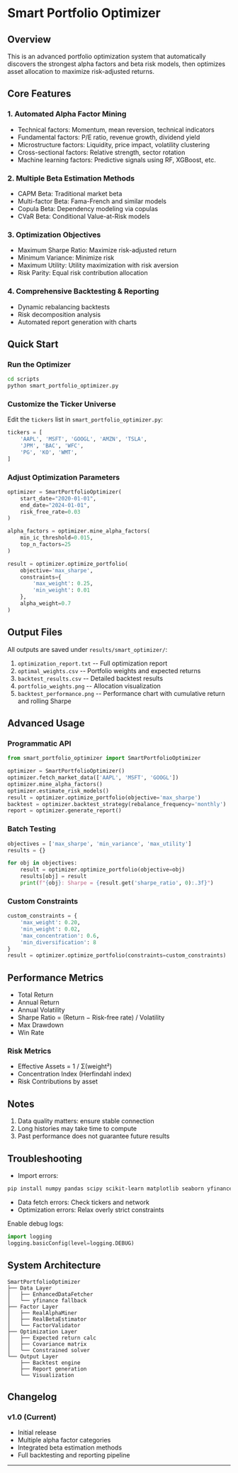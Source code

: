 # Smart Portfolio Optimizer

## Overview

This is an advanced portfolio optimization system that automatically
discovers the strongest alpha factors and beta risk models, then
optimizes asset allocation to maximize risk-adjusted returns.

## Core Features

### 1. Automated Alpha Factor Mining

-   Technical factors: Momentum, mean reversion, technical indicators
-   Fundamental factors: P/E ratio, revenue growth, dividend yield
-   Microstructure factors: Liquidity, price impact, volatility
    clustering
-   Cross-sectional factors: Relative strength, sector rotation
-   Machine learning factors: Predictive signals using RF, XGBoost, etc.

### 2. Multiple Beta Estimation Methods

-   CAPM Beta: Traditional market beta
-   Multi-factor Beta: Fama-French and similar models
-   Copula Beta: Dependency modeling via copulas
-   CVaR Beta: Conditional Value-at-Risk models

### 3. Optimization Objectives

-   Maximum Sharpe Ratio: Maximize risk-adjusted return
-   Minimum Variance: Minimize risk
-   Maximum Utility: Utility maximization with risk aversion
-   Risk Parity: Equal risk contribution allocation

### 4. Comprehensive Backtesting & Reporting

-   Dynamic rebalancing backtests
-   Risk decomposition analysis
-   Automated report generation with charts

## Quick Start

### Run the Optimizer

``` bash
cd scripts
python smart_portfolio_optimizer.py
```

### Customize the Ticker Universe

Edit the `tickers` list in `smart_portfolio_optimizer.py`:

``` python
tickers = [
    'AAPL', 'MSFT', 'GOOGL', 'AMZN', 'TSLA',
    'JPM', 'BAC', 'WFC',
    'PG', 'KO', 'WMT',
]
```

### Adjust Optimization Parameters

``` python
optimizer = SmartPortfolioOptimizer(
    start_date="2020-01-01",
    end_date="2024-01-01",
    risk_free_rate=0.03
)

alpha_factors = optimizer.mine_alpha_factors(
    min_ic_threshold=0.015,
    top_n_factors=25
)

result = optimizer.optimize_portfolio(
    objective='max_sharpe',
    constraints={
        'max_weight': 0.25,
        'min_weight': 0.01
    },
    alpha_weight=0.7
)
```

## Output Files

All outputs are saved under `results/smart_optimizer/`:

1.  `optimization_report.txt` -- Full optimization report
2.  `optimal_weights.csv` -- Portfolio weights and expected returns
3.  `backtest_results.csv` -- Detailed backtest results
4.  `portfolio_weights.png` -- Allocation visualization
5.  `backtest_performance.png` -- Performance chart with cumulative
    return and rolling Sharpe

## Advanced Usage

### Programmatic API

``` python
from smart_portfolio_optimizer import SmartPortfolioOptimizer

optimizer = SmartPortfolioOptimizer()
optimizer.fetch_market_data(['AAPL', 'MSFT', 'GOOGL'])
optimizer.mine_alpha_factors()
optimizer.estimate_risk_models()
result = optimizer.optimize_portfolio(objective='max_sharpe')
backtest = optimizer.backtest_strategy(rebalance_frequency='monthly')
report = optimizer.generate_report()
```

### Batch Testing

``` python
objectives = ['max_sharpe', 'min_variance', 'max_utility']
results = {}

for obj in objectives:
    result = optimizer.optimize_portfolio(objective=obj)
    results[obj] = result
    print(f"{obj}: Sharpe = {result.get('sharpe_ratio', 0):.3f}")
```

### Custom Constraints

``` python
custom_constraints = {
    'max_weight': 0.20,
    'min_weight': 0.02,
    'max_concentration': 0.6,
    'min_diversification': 8
}
result = optimizer.optimize_portfolio(constraints=custom_constraints)
```

## Performance Metrics

-   Total Return
-   Annual Return
-   Annual Volatility
-   Sharpe Ratio = (Return − Risk-free rate) / Volatility
-   Max Drawdown
-   Win Rate

### Risk Metrics

-   Effective Assets = 1 / Σ(weight²)
-   Concentration Index (Herfindahl index)
-   Risk Contributions by asset

## Notes

1.  Data quality matters: ensure stable connection
2.  Long histories may take time to compute
3.  Past performance does not guarantee future results

## Troubleshooting

-   Import errors:

``` bash
pip install numpy pandas scipy scikit-learn matplotlib seaborn yfinance
```

-   Data fetch errors: Check tickers and network
-   Optimization errors: Relax overly strict constraints

Enable debug logs:

``` python
import logging
logging.basicConfig(level=logging.DEBUG)
```

## System Architecture

    SmartPortfolioOptimizer
    ├── Data Layer
    │   ├── EnhancedDataFetcher
    │   └── yfinance fallback
    ├── Factor Layer
    │   ├── RealAlphaMiner
    │   ├── RealBetaEstimator
    │   └── FactorValidator
    ├── Optimization Layer
    │   ├── Expected return calc
    │   ├── Covariance matrix
    │   └── Constrained solver
    └── Output Layer
        ├── Backtest engine
        ├── Report generation
        └── Visualization

## Changelog

### v1.0 (Current)

-   Initial release
-   Multiple alpha factor categories
-   Integrated beta estimation methods
-   Full backtesting and reporting pipeline

------------------------------------------------------------------------
